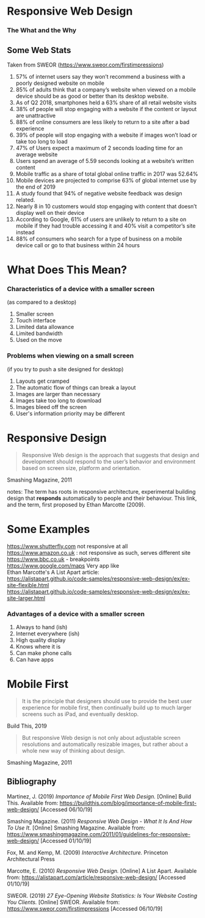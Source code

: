 # Responsive Web Design

### The What and the Why

## Some Web Stats

Taken from SWEOR (https://www.sweor.com/firstimpressions)

1. 57% of internet users say they won’t recommend a business with a poorly designed website on mobile
2. 85% of adults think that a company’s website when viewed on a mobile device should be as good or better than its desktop website.
3. As of Q2 2018, smartphones held a 63% share of all retail website visits
4. 38% of people will stop engaging with a website if the content or layout are unattractive
5. 88% of online consumers are less likely to return to a site after a bad experience
6. 39% of people will stop engaging with a website if images won’t load or take too long to load
7. 47% of Users expect a maximum of 2 seconds loading time for an average website
8. Users spend an average of 5.59 seconds looking at a website’s written content
9. Mobile traffic as a share of total global online traffic in 2017 was 52.64%
10. Mobile devices are projected to comprise 63% of global internet use by the end of 2019
11. A study found that 94% of negative website feedback was design related.
12. Nearly 8 in 10 customers would stop engaging with content that doesn’t display well on their device
13. According to Google, 61% of users are unlikely to return to a site on mobile if they had trouble accessing it and 40% visit a competitor’s site instead
14. 88% of consumers who search for a type of business on a mobile device call or go to that business within 24 hours

# What Does This Mean?

### Characteristics of a device with a smaller screen

(as compared to a desktop)

1. Smaller screen
2. Touch interface
3. Limited data allowance
4. Limited bandwidth
5. Used on the move

### Problems when viewing on a small screen

(if you try to push a site designed for desktop)

1. Layouts get cramped
2. The automatic flow of things can break a layout
3. Images are larger than necessary
4. Images take too long to download
5. Images bleed off the screen
6. User's information priority may be different

# Responsive Design

> Responsive Web design is the approach that suggests that design and development should respond to the user’s behavior and environment based on screen size, platform and orientation.

Smashing Magazine, 2011

notes: The term has roots in responsive architecture, experimental building design that **responds** automatically to people and their behaviour. This link, and the term, first proposed by Ethan Marcotte (2009).

# Some Examples

<https://www.shutterfly.com> not responsive at all  
<https://www.amazon.co.uk> : not responsive as such, serves different site  
<https://www.bbc.co.uk> - breakpoints  
<https://www.google.com/maps> Very app like  
Ethan Marcotte's A List Apart article:  
<https://alistapart.github.io/code-samples/responsive-web-design/ex/ex-site-flexible.html>  
<https://alistapart.github.io/code-samples/responsive-web-design/ex/ex-site-larger.html>

### Advantages of a device with a smaller screen

1. Always to hand (ish)
2. Internet everywhere (ish)
3. High quality display
4. Knows where it is
5. Can make phone calls
6. Can have apps

# Mobile First

> It is the principle that designers should use to provide the best user experience for mobile first, then continually build up to much larger screens such as iPad, and eventually desktop.

Build This, 2019

> But responsive Web design is not only about adjustable screen resolutions and automatically resizable images, but rather about a whole new way of thinking about design.

Smashing Magazine, 2011

## Bibliography

Martinez, J. (2019) _Importance of Mobile First Web Design._ [Online] Build This. Available from: https://buildthis.com/blog/importance-of-mobile-first-web-design/ [Accessed 06/10/19]

Smashing Magazine. (2011) _Responsive Web Design - What It Is And How To Use It._ [Online] Smashing Magazine. Available from: https://www.smashingmagazine.com/2011/01/guidelines-for-responsive-web-design/ [Accessed 01/10/19]

Fox, M. and Kemp, M. (2009) _Interactive Architecture._ Princeton Architectural Press

Marcotte, E. (2010) _Responsive Web Design._ [Online] A List Apart. Available from: https://alistapart.com/article/responsive-web-design/ [Accessed 01/10/19]

SWEOR. (2019) _27 Eye-Opening Website Statistics: Is Your Website Costing You Clients._ [Online] SWEOR. Available from: https://www.sweor.com/firstimpressions [Accessed 06/10/19]

